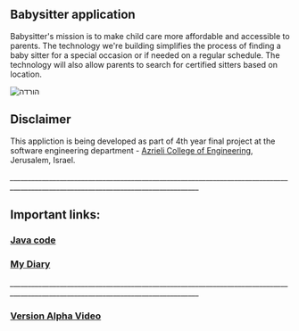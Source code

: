 ## Babysitter application

Babysitter's mission is to make child care more affordable and accessible to parents. The technology we're building simplifies the process of finding a baby sitter for a special occasion or if needed on a regular schedule. The technology will also allow parents to search for certified sitters based on location.

![הורדה](https://user-images.githubusercontent.com/34859462/72650110-1e9a8500-3988-11ea-81f4-6e17c19ad17e.jpg)

## Disclaimer
This appliction is being developed as part of 4th year final project at the software engineering department - [Azrieli College of Engineering](http://www.jce.ac.il/), Jerusalem, Israel.


*___________________________________________________________________________________________________________________________________*
## Important links: 
### [Java code](https://github.com/wisamsalame/babyS/tree/master/app/src/main/java/com/example/babys)
###  [My Diary](https://www.my-diary.org/read/e/546017067)
*___________________________________________________________________________________________________________________________________*
### [Version Alpha Video](https://www.youtube.com/watch?v=ayJfx-vrfMw)
